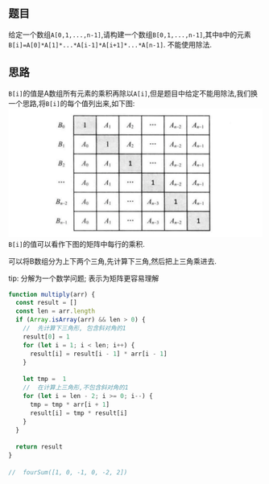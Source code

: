 ## 题目

给定一个数组`A[0,1,...,n-1]`,请构建一个数组`B[0,1,...,n-1]`,其中`B`中的元素`B[i]=A[0]*A[1]*...*A[i-1]*A[i+1]*...*A[n-1]`. 不能使用除法. 

## 思路

`B[i]`的值是A数组所有元素的乘积再除以`A[i]`,但是题目中给定不能用除法,我们换一个思路,将`B[i]`的每个值列出来,如下图: 
![Alt text](../../images/image-6.png)
`B[i]`的值可以看作下图的矩阵中每行的乘积. 

可以将B数组分为上下两个三角,先计算下三角,然后把上三角乘进去. 

tip: 分解为一个数学问题; 表示为矩阵更容易理解

```js
function multiply(arr) {
  const result = []
  const len = arr.length
  if (Array.isArray(arr) && len > 0) {
    //  先计算下三角形, 包含斜对角的1
    result[0] = 1
    for (let i = 1; i < len; i++) {
      result[i] = result[i - 1] * arr[i - 1]
    }

    let tmp =  1
    //  在计算上三角形,不包含斜对角的1
    for (let i = len - 2; i >= 0; i--) {
      tmp = tmp * arr[i + 1]
      result[i] = tmp * result[i]
    }
  }

  return result
}

//  fourSum([1, 0, -1, 0, -2, 2])

```